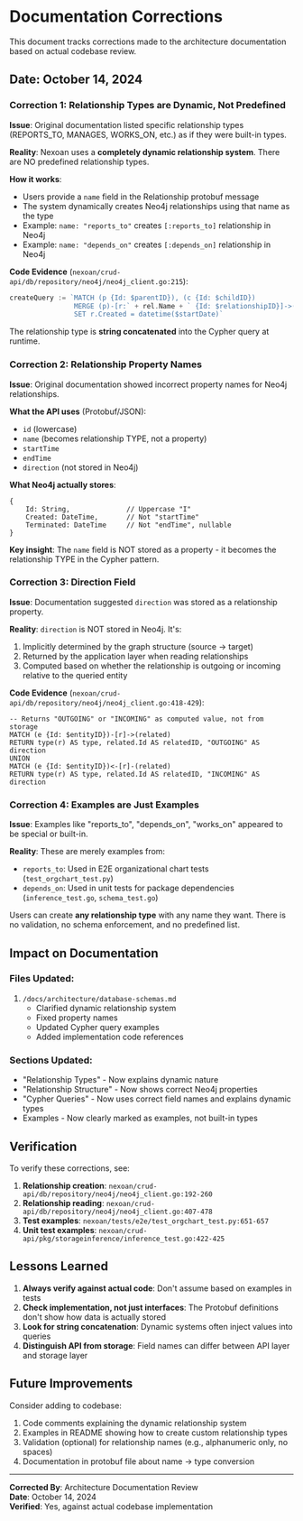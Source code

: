 # Documentation Corrections

This document tracks corrections made to the architecture documentation based on actual codebase review.

## Date: October 14, 2024

### Correction 1: Relationship Types are Dynamic, Not Predefined

**Issue**: Original documentation listed specific relationship types (REPORTS_TO, MANAGES, WORKS_ON, etc.) as if they were built-in types.

**Reality**: Nexoan uses a **completely dynamic relationship system**. There are NO predefined relationship types.

**How it works**:
- Users provide a `name` field in the Relationship protobuf message
- The system dynamically creates Neo4j relationships using that name as the type
- Example: `name: "reports_to"` creates `[:reports_to]` relationship in Neo4j
- Example: `name: "depends_on"` creates `[:depends_on]` relationship in Neo4j

**Code Evidence** (`nexoan/crud-api/db/repository/neo4j/neo4j_client.go:215`):
```go
createQuery := `MATCH (p {Id: $parentID}), (c {Id: $childID})
                MERGE (p)-[r:` + rel.Name + ` {Id: $relationshipID}]->(c)
                SET r.Created = datetime($startDate)`
```

The relationship type is **string concatenated** into the Cypher query at runtime.

### Correction 2: Relationship Property Names

**Issue**: Original documentation showed incorrect property names for Neo4j relationships.

**What the API uses** (Protobuf/JSON):
- `id` (lowercase)
- `name` (becomes relationship TYPE, not a property)
- `startTime`
- `endTime`
- `direction` (not stored in Neo4j)

**What Neo4j actually stores**:
```cypher
{
    Id: String,              // Uppercase "I"
    Created: DateTime,       // Not "startTime"
    Terminated: DateTime     // Not "endTime", nullable
}
```

**Key insight**: The `name` field is NOT stored as a property - it becomes the relationship TYPE in the Cypher pattern.

### Correction 3: Direction Field

**Issue**: Documentation suggested `direction` was stored as a relationship property.

**Reality**: `direction` is NOT stored in Neo4j. It's:
1. Implicitly determined by the graph structure (source → target)
2. Returned by the application layer when reading relationships
3. Computed based on whether the relationship is outgoing or incoming relative to the queried entity

**Code Evidence** (`nexoan/crud-api/db/repository/neo4j/neo4j_client.go:418-429`):
```cypher
-- Returns "OUTGOING" or "INCOMING" as computed value, not from storage
MATCH (e {Id: $entityID})-[r]->(related)
RETURN type(r) AS type, related.Id AS relatedID, "OUTGOING" AS direction
UNION
MATCH (e {Id: $entityID})<-[r]-(related)
RETURN type(r) AS type, related.Id AS relatedID, "INCOMING" AS direction
```

### Correction 4: Examples are Just Examples

**Issue**: Examples like "reports_to", "depends_on", "works_on" appeared to be special or built-in.

**Reality**: These are merely examples from:
- `reports_to`: Used in E2E organizational chart tests (`test_orgchart_test.py`)
- `depends_on`: Used in unit tests for package dependencies (`inference_test.go`, `schema_test.go`)

Users can create **any relationship type** with any name they want. There is no validation, no schema enforcement, and no predefined list.

## Impact on Documentation

### Files Updated:
1. `/docs/architecture/database-schemas.md`
   - Clarified dynamic relationship system
   - Fixed property names
   - Updated Cypher query examples
   - Added implementation code references

### Sections Updated:
- "Relationship Types" - Now explains dynamic nature
- "Relationship Structure" - Now shows correct Neo4j properties
- "Cypher Queries" - Now uses correct field names and explains dynamic types
- Examples - Now clearly marked as examples, not built-in types

## Verification

To verify these corrections, see:

1. **Relationship creation**: `nexoan/crud-api/db/repository/neo4j/neo4j_client.go:192-260`
2. **Relationship reading**: `nexoan/crud-api/db/repository/neo4j/neo4j_client.go:407-478`
3. **Test examples**: `nexoan/tests/e2e/test_orgchart_test.py:651-657`
4. **Unit test examples**: `nexoan/crud-api/pkg/storageinference/inference_test.go:422-425`

## Lessons Learned

1. **Always verify against actual code**: Don't assume based on examples in tests
2. **Check implementation, not just interfaces**: The Protobuf definitions don't show how data is actually stored
3. **Look for string concatenation**: Dynamic systems often inject values into queries
4. **Distinguish API from storage**: Field names can differ between API layer and storage layer

## Future Improvements

Consider adding to codebase:
1. Code comments explaining the dynamic relationship system
2. Examples in README showing how to create custom relationship types
3. Validation (optional) for relationship names (e.g., alphanumeric only, no spaces)
4. Documentation in protobuf file about name → type conversion

---

**Corrected By**: Architecture Documentation Review  
**Date**: October 14, 2024  
**Verified**: Yes, against actual codebase implementation

